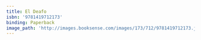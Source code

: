 ```yaml
---
title: El Deafo
isbn: '9781419712173'
binding: Paperback
image_path: 'http://images.booksense.com/images/173/712/9781419712173.jpg'
---
```


